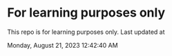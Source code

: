 # For learning purposes only
This repo is for learning purposes only.
Last updated at

Monday, August 21, 2023 12:42:40 AM

